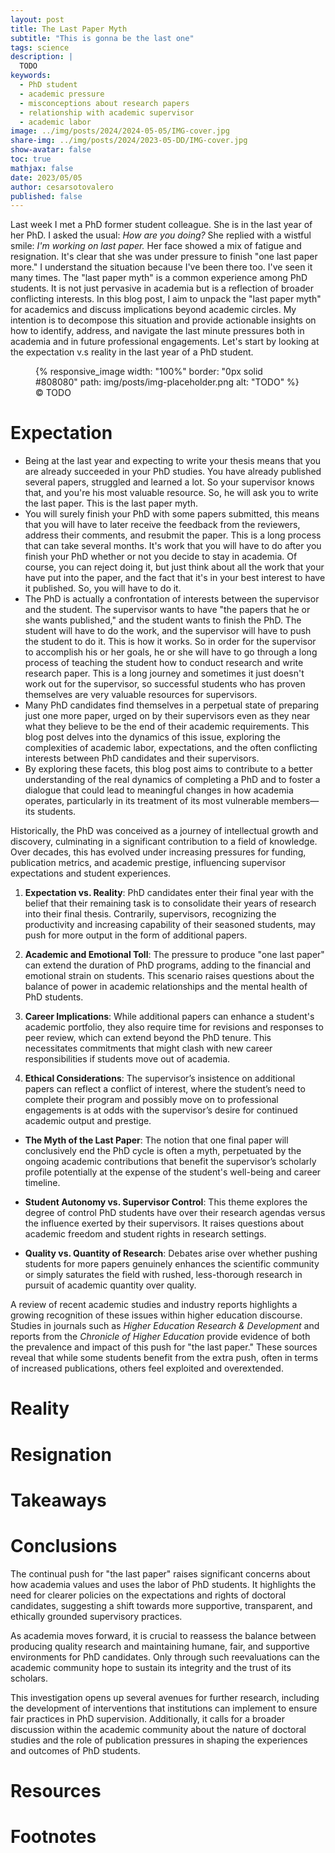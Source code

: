 ```yaml
---
layout: post
title: The Last Paper Myth
subtitle: "This is gonna be the last one"
tags: science
description: |
  TODO
keywords:
  - PhD student
  - academic pressure
  - misconceptions about research papers
  - relationship with academic supervisor
  - academic labor
image: ../img/posts/2024/2024-05-05/IMG-cover.jpg
share-img: ../img/posts/2024/2023-05-DD/IMG-cover.jpg
show-avatar: false
toc: true
mathjax: false
date: 2023/05/05
author: cesarsotovalero
published: false
---
```


Last week I met a PhD former student colleague. 
She is in the last year of her PhD.
I asked the usual: _How are you doing?_
She replied with a wistful smile: _I'm working on last paper._
Her face showed a mix of fatigue and resignation.
It's clear that she was under pressure to finish "one last paper more."
I understand the situation because I've been there too.
I've seen it many times.
The "last paper myth" is a common experience among PhD students.
It is not just pervasive in academia but is a reflection of broader conflicting interests.
In this blog post, I aim to unpack the "last paper myth" for academics and discuss implications beyond academic circles.
My intention is to decompose this situation and provide actionable insights on how to identify, address, and navigate the last minute pressures both in academia and in future professional engagements.
Let's start by looking at the expectation v.s reality in the last year of a PhD student. 

<figure class="jb_picture">
  {% responsive_image width: "100%" border: "0px solid #808080" path: img/posts/img-placeholder.png alt: "TODO" %}
  <figcaption class="stroke"> 
    &#169; TODO
  </figcaption>
</figure>

# Expectation

- Being at the last year and expecting to write your thesis means that you are already succeeded in your PhD studies. You have already published several papers, struggled and learned a lot. So your supervisor knows that, and you're his most valuable resource. So, he will ask you to write the last paper. This is the last paper myth.
- You will surely finish your PhD with some papers submitted, this means that you will have to later receive the feedback from the reviewers, address their comments, and resubmit the paper. This is a long process that can take several months. It's work that you will have to do after you finish your PhD whether or not you decide to stay in academia. Of course, you can reject doing it, but just think about all the work that your have put into the paper, and the fact that it's in your best interest to have it published. So, you will have to do it.
- The PhD is actually a confrontation of interests between the supervisor and the student. The supervisor wants to have "the papers that he or she wants published," and the student wants to finish the PhD. The student will have to do the work, and the supervisor will have to push the student to do it. This is how it works. So in order for the supervisor to accomplish his or her goals, he or she will have to go through a long process of teaching the student how to conduct research and write research paper. This is a long journey and sometimes it just doesn't work out for the supervisor, so successful students who has proven themselves are very valuable resources for supervisors.
- Many PhD candidates find themselves in a perpetual state of preparing just one more paper, urged on by their supervisors even as they near what they believe to be the end of their academic requirements. This blog post delves into the dynamics of this issue, exploring the complexities of academic labor, expectations, and the often conflicting interests between PhD candidates and their supervisors.
- By exploring these facets, this blog post aims to contribute to a better understanding of the real dynamics of completing a PhD and to foster a dialogue that could lead to meaningful changes in how academia operates, particularly in its treatment of its most vulnerable members—its students.


Historically, the PhD was conceived as a journey of intellectual growth and discovery, culminating in a significant contribution to a field of knowledge. 
Over decades, this has evolved under increasing pressures for funding, publication metrics, and academic prestige, influencing supervisor expectations and student experiences.

1. **Expectation vs. Reality**: PhD candidates enter their final year with the belief that their remaining task is to consolidate their years of research into their final thesis. Contrarily, supervisors, recognizing the productivity and increasing capability of their seasoned students, may push for more output in the form of additional papers.

2. **Academic and Emotional Toll**: The pressure to produce "one last paper" can extend the duration of PhD programs, adding to the financial and emotional strain on students. This scenario raises questions about the balance of power in academic relationships and the mental health of PhD students.

3. **Career Implications**: While additional papers can enhance a student's academic portfolio, they also require time for revisions and responses to peer review, which can extend beyond the PhD tenure. This necessitates commitments that might clash with new career responsibilities if students move out of academia.

4. **Ethical Considerations**: The supervisor’s insistence on additional papers can reflect a conflict of interest, where the student’s need to complete their program and possibly move on to professional engagements is at odds with the supervisor’s desire for continued academic output and prestige.

- **The Myth of the Last Paper**: The notion that one final paper will conclusively end the PhD cycle is often a myth, perpetuated by the ongoing academic contributions that benefit the supervisor’s scholarly profile potentially at the expense of the student's well-being and career timeline.

- **Student Autonomy vs. Supervisor Control**: This theme explores the degree of control PhD students have over their research agendas versus the influence exerted by their supervisors. It raises questions about academic freedom and student rights in research settings.

- **Quality vs. Quantity of Research**: Debates arise over whether pushing students for more papers genuinely enhances the scientific community or simply saturates the field with rushed, less-thorough research in pursuit of academic quantity over quality.

A review of recent academic studies and industry reports highlights a growing recognition of these issues within higher education discourse. Studies in journals such as *Higher Education Research & Development* and reports from the *Chronicle of Higher Education* provide evidence of both the prevalence and impact of this push for "the last paper." These sources reveal that while some students benefit from the extra push, often in terms of increased publications, others feel exploited and overextended.

# Reality

# Resignation

# Takeaways

# Conclusions

The continual push for "the last paper" raises significant concerns about how academia values and uses the labor of PhD students. It highlights the need for clearer policies on the expectations and rights of doctoral candidates, suggesting a shift towards more supportive, transparent, and ethically grounded supervisory practices.

As academia moves forward, it is crucial to reassess the balance between producing quality research and maintaining humane, fair, and supportive environments for PhD candidates. Only through such reevaluations can the academic community hope to sustain its integrity and the trust of its scholars.

This investigation opens up several avenues for further research, including the development of interventions that institutions can implement to ensure fair practices in PhD supervision. Additionally, it calls for a broader discussion within the academic community about the nature of doctoral studies and the role of publication pressures in shaping the experiences and outcomes of PhD students.

# Resources

# Footnotes



